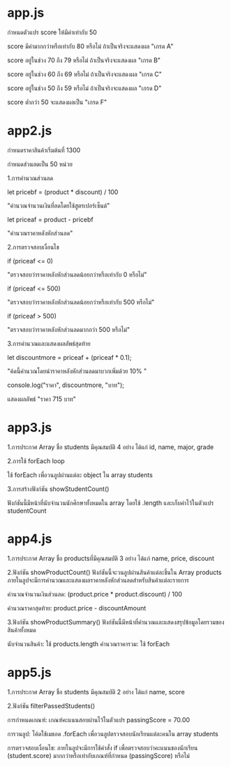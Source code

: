 # app.js
กำหนดตัวแปร score ให้มีค่าเท่ากับ 50


score มีค่ามากกว่าหรือเท่ากับ 80 หรือไม่ ถ้าเป็นจริงจะแสดงผล "เกรด A"

score อยู่ในช่วง 70 ถึง 79 หรือไม่ ถ้าเป็นจริงจะแสดงผล "เกรด B"

score อยู่ในช่วง 60 ถึง 69 หรือไม่ ถ้าเป็นจริงจะแสดงผล "เกรด C"

score อยู่ในช่วง 50 ถึง 59 หรือไม่ ถ้าเป็นจริงจะแสดงผล "เกรด D"

score ต่ำกว่า 50 จะแสดงผลเป็น "เกรด F"

# app2.js
กำหนดราคาสินค้าเริ่มต้นที่ 1300

กำหนดส่วนลดเป็น 50 หน่วย

1.การคำนวณส่วนลด

let pricebf = (product * discount) / 100

"คำนวณจำนวนเงินที่ลดโดยใช้สูตรเปอร์เซ็นต์"

let priceaf = product - pricebf

"คำนวณราคาหลังหักส่วนลด"

2.การตรวจสอบเงื่อนไข

if (priceaf <= 0)

"ตรวจสอบว่าราคาหลังหักส่วนลดน้อยกว่าหรือเท่ากับ 0 หรือไม่"

if (priceaf <= 500)

"ตรวจสอบว่าราคาหลังหักส่วนลดน้อยกว่าหรือเท่ากับ 500 หรือไม่"

if (priceaf > 500)

"ตรวจสอบว่าราคาหลังหักส่วนลดมากกว่า 500 หรือไม่"

3.การคำนวณและแสดงผลลัพธ์สุดท้าย

let discountmore = priceaf + (priceaf * 0.1);

"ค้ดนี้คำนวณโดยนำราคาหลังหักส่วนลดมาบวกเพิ่มด้วย 10% "

console.log("ราคา", discountmore, "บาท");

แสดงผลลัพธ์ "ราคา 715 บาท"

# app3.js

1.การประกาศ Array ชื่อ students มีคุณสมบัติ 4 อย่าง ได้แก่ id, name, major, grade

2.การใช้ forEach loop

ใช้ forEach เพื่อวนลูปผ่านแต่ละ object ใน array students

3.การสร้างฟังก์ชัน showStudentCount()
   
ฟังก์ชันนี้มีหน้าที่นับจำนวนนักศึกษาทั้งหมดใน array โดยใช้ .length และเก็บค่าไว้ในตัวแปร studentCount

# app4.js
1.การประกาศ Array ชื่อ productsที่มีคุณสมบัติ 3 อย่าง ได้แก่ name, price, discount

2.ฟังก์ชัน showProductCount()
ฟังก์ชันนี้จะวนลูปผ่านสินค้าแต่ละชิ้นใน Array products ภายในลูปจะมีการคำนวณและแสดงผลราคาหลังหักส่วนลดสำหรับสินค้าแต่ละรายการ

คำนวณจำนวนเงินส่วนลด: (product.price * product.discount) / 100

คำนวณราคาสุดท้าย: product.price - discountAmount

 3.ฟังก์ชัน showProductSummary()
 ฟังก์ชันนี้มีหน้าที่คำนวณและแสดงสรุปข้อมูลโดยรวมของสินค้าทั้งหมด 

 นับจำนวนสินค้า: ใช้ products.length
 คำนวณราคารวม: ใช้ forEach

# app5.js

1.การประกาศ Array ชื่อ students มีคุณสมบัติ 2 อย่าง ได้แก่ name, score

2.ฟังก์ชัน filterPassedStudents()

การกำหนดเกณฑ์: เกณฑ์คะแนนสอบผ่านไว้ในตัวแปร passingScore = 70.00

การวนลูป: โค้ดใช้เมธอด .forEach เพื่อวนลูปตรวจสอบนักเรียนแต่ละคนใน array students

การตรวจสอบเงื่อนไข: ภายในลูปจะมีการใช้คำสั่ง if เพื่อตรวจสอบว่าคะแนนของนักเรียน (student.score) มากกว่าหรือเท่ากับเกณฑ์ที่กำหนด (passingScore) หรือไม่


